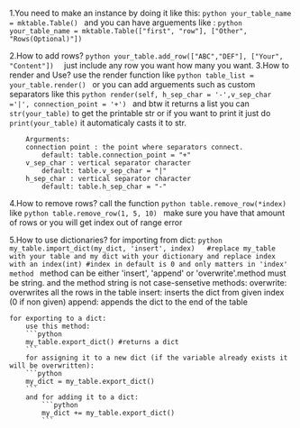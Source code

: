 1.You need to make an instance by doing it like this:
    ```python
    your_table_name = mktable.Table()
    ```
    and you can have arguements like :
    ```python
    your_table_name = mktable.Table(["first", "row"], ["Other", "Rows(Optional)"])
    ```

2.How to add rows? 
    ```python
    your_table.add_row(["ABC","DEF"], ["Your", "Content"]) 
    ```
    just include any row you want how many you want.
3.How to render and Use? 
    use the render function
    like 
    ```python
    table_list = your_table.render()
    ```
    or you can add arguements such as custom separators like this
    ```python
    render(self, h_sep_char = '-',v_sep_char ='|', connection_point = '+')
    ```
    and btw it returns a list you can `str(your_table)` 
    to get the printable str
    or if you want to print it just do `print(your_table)` 
    it automaticaly casts it to str.
    
        Argurments:
        connection point : the point where separators connect.
            default: table.connection_point = "+"
        v_sep_char : vertical separator character
            default: table.v_sep_char = "|"
        h_sep_char : vertical separator character
            default: table.h_sep_char = "-"

    
           
4.How to remove rows?
    call the function 
    ```python
    table.remove_row(*index)
    ```
    like
    ```python
    table.remove_row(1, 5, 10)
    ```
    make sure you have that amount of rows or you will get index out of range error
    
    
5.How to use dictionaries?
    for importing from dict:
        ```python
        my_table.import_dict(my_dict, 'insert', index)  
        #replace my_table with your table and my dict with your dictionary and replace index with an index(int)
        #index in default is 0 and only matters in 'index' method
        ```
        method can be either 'insert', 'append' or 'overwrite'.method must be string.
        and the method string is not case-sensetive
            methods:
                overwrite: overwrites all the rows in the table
                insert: inserts the dict from given index (0 if non given)
                append: appends the dict to the end of the table

    for exporting to a dict:
        use this method:
        ```python
        my_table.export_dict() #returns a dict
        ```
        for assigning it to a new dict (if the variable already exists it will be overwritten):
        ```python
        my_dict = my_table.export_dict()
        ```
        and for adding it to a dict:
            ```python
            my_dict += my_table.export_dict()
            ```
            